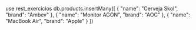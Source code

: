 use rest_exercicios
db.products.insertMany([
    { "name": "Cerveja Skol", "brand": "Ambev" },
    { "name": "Monitor AGON", "brand": "AOC" },
    { "name": "MacBook Air", "brand": "Apple" }
])